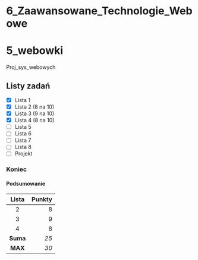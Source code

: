 # 6_Zaawansowane_Technologie_Webowe

# 5_webowki
Proj_sys_webowych

## Listy zadań
- [x] Lista 1
- [x] Lista 2 (8 na 10)
- [x] Lista 3 (9 na 10)
- [x] Lista 4 (8 na 10)
- [ ] Lista 5
- [ ] Lista 6
- [ ] Lista 7
- [ ] Lista 8
- [ ] Projekt

### Koniec

#### Podsumowanie

|   Lista    |  Punkty |
|:----------:|--------:|
|     2      |       8 |
|     3      |       9 |
|     4      |       8 |
|  **Suma**  |   *25* |
|   **MAX**  |   *30* |
